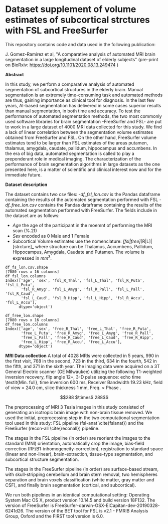 # Dataset supplement of volume estimates of subcortical strctures with FSL and FreeSurfer
This repository contains code and data used in the following publication:

J. Gomez-Ramirez et al, "A comparative analysis of automated MRI brain segmentation in a large longitudinal dataset of elderly subjects" (pre-print on BioRxiv: https://doi.org/10.1101/2020.08.13.249474 )

**Abstract**

In this study, we perform a comparative analysis of automated segmentation of subcortical structures in the elderly brain. Manual segmentation is an extremely time-consuming task and automated methods are thus, gaining importance as clinical tool for diagnosis. In the last few years, AI-based segmentation has delivered in some cases superior results than manual segmentation, in both time and accuracy. 
To test the performance of automated segmentation methods, the two most commonly used software libraries for brain segmentation -FreeSurfer and FSL- are put to work in a large dataset of 4000 MRI data collected for this study.
We find a lack of linear correlation between the segmentation volume estimates obtained from FreeSurfer and FSL. On the other hand, FreeSurfer volume estimates tend to be larger than FSL estimates of the areas putamen, thalamus, amygdala, caudate, pallidum, hippocampus and accumbens.
In the era of big data, automated segmentation is called to play a preponderant role in medical imaging. The characterization of the performance of brain segmentation algorithms in large datasets as the one presented here, is a matter of scientific and clinical interest now and for the immediate future. 

**Dataset description**

The dataset contains two csv files: 
-*df_fsl_lon.csv* is the Pandas dataframe containing the results of the automated segmentation performed with FSL 
-*df_free_lon.csv* contains the  Pandas dataframe containing the results of the automated segmentation performed with FreeSurfer. 
The fields include in the dataset are as follows:
- _Age_ the age of the participant in the moemnt of performing the MRI scan (%.2f)
- _Sex_ encoded as 0 Male and 1 Female
- Subcortical Volume estimates use the nomenclature: _[fsl|free]_[R|L]|[strcture]_ where structure can be Thalamus, Accumbens, Pallidum, Hippocampus, Amygdala, Caudate and Putamen. The volume is expressed in  $mm^3$.

```
df_fs_lon.csv.shape
[7080 rows x 16 columns]
df_fsl_lon.columns
Index(['age', 'sex', 'fsl_R_Thal', 'fsl_L_Thal', 'fsl_R_Puta', 'fsl_L_Puta',
       'fsl_R_Amyg', 'fsl_L_Amyg', 'fsl_R_Pall', 'fsl_L_Pall', 'fsl_R_Caud',
       'fsl_L_Caud', 'fsl_R_Hipp', 'fsl_L_Hipp', 'fsl_R_Accu', 'fsl_L_Accu'],
      dtype='object')
      
df_free_lon.shape
[7080 rows x 16 columns] 
df_free_lon.columns
Index(['age', 'sex', 'free_R_Thal', 'free_L_Thal', 'free_R_Puta',
       'free_L_Puta', 'free_R_Amyg', 'free_L_Amyg', 'free_R_Pall',
       'free_L_Pall', 'free_R_Caud', 'free_L_Caud', 'free_R_Hipp',
       'free_L_Hipp', 'free_R_Accu', 'free_L_Accu'],
      dtype='object')
```   
**MRI Data collection**
A total of 4028 MRIs were collected in 5 years, 990 in the first visit, 768 in the second, 723 in the third, 634 in the fourth, 542 in the fifth, and 371 in the sixth year. The imaging data were acquired on a 3T General Electric scanner (GE Milwaukee) utilizing the following T1-weighted inversion recovery, flip angle $12\circ$, 3-D pulse sequence: echo time \textit{Min. full}, time inversion 600 ms, Receiver Bandwidth 19.23 kHz, field of view = 24.0 cm, slice thickness 1 mm, Freq. $\times$ Phase .
```math
288 $\times$ 288
```
The preprocessing of MRI 3 Tesla images in this study consisted of generating an isotropic brain image with non-brain tissue removed. We used the initial, preprocessing step in the two computational segmentation tool used in this study: FSL pipeline (fsl-anat \cite{fslanat}) and the FreeSurfer (recon-all \cite{reconall}) pipeline. 

The stages in the FSL pipeline (in order) are reorient the images to the standard (MNI) orientation, automatically crop the image, bias-field correction (RF/B1-inhomogeneity-correction), registration to standard space (linear and non-linear), brain-extraction, tissue-type segmentation, and subcortical structure segmentation. 

The stages in the FreeSurfer pipeline (in order) are surface-based stream, with skull-stripping cerebellum and brain stern removal, two hemispheres separation and brain voxels classification (white matter, gray matter and CSF), and finally brain segmentation (cortical, and subcortical). 

We run both pipelines in an identical computational setting: Operating System Mac OS X, product version 10.14.5 and build version 18F132. The version of FreeSurfer is FreeSurfer-darwin-OSX-ElCapitan-dev-20190328-6241d26. The version of the BET tool for FSL is v2.1 - FMRIB Analysis Group, Oxford and the FIRST tool version is 6.0.
